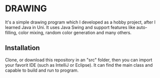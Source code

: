 # DRAWING
It's a simple drawing program which I developed as a hobby project, after I learned Java in Uni. It uses Java Swing and support features like auto-filling, color mixing, random color generation and many others.

## Installation

Clone, or download this repository in an "src" folder, then you can import your favorit IDE (such as IntelliJ or Eclipse). It can find the main class and capable to build and run to program.
